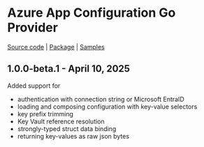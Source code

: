# Azure App Configuration Go Provider

[Source code][source_code] | [Package][package] | [Samples][samples]

## 1.0.0-beta.1 - April 10, 2025

Added support for
- authentication with connection string or Microsoft EntraID
- loading and composing configuration with key-value selectors
- key prefix trimming
- Key Vault reference resolution
- strongly-typed struct data binding 
- returning key-values as raw json bytes

[source_code]: https://github.com/Azure/AppConfiguration-GoProvider
[package]: https://pkg.go.dev/github.com/Azure/AppConfiguration-GoProvider/azureappconfiguration
[samples]: https://github.com/Azure/AppConfiguration-GoProvider/tree/main/example